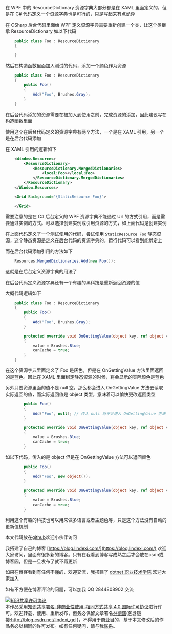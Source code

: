 
在 WPF 中的 ResourceDictionary 资源字典大部分都是在 XAML 里面定义的，但是在 C# 代码定义一个资源字典也是可行的，只是写起来有点诡异

<!--more-->


<!-- 发布 -->

在 CSharp 后台代码里面给 WPF 定义资源字典需要重新创建一个类，让这个类继承 ResourceDictionary 如以下代码

```csharp
    public class Foo : ResourceDictionary
    {

    }
```

然后在构造函数里面加入测试的代码，添加一个颜色作为资源

```csharp
    public class Foo : ResourceDictionary
    {
        public Foo()
        {
            Add("Foo", Brushes.Gray);
        }
    }
```

在后台代码添加的资源需要在被加入到使用之前，完成资源的添加，因此建议写在构造函数里面

使用这个在后台代码定义的资源字典有两个方法，一个是在 XAML 引用，另一个是在后台代码添加

在 XAML 引用的逻辑如下

```xml
    <Window.Resources>
        <ResourceDictionary>
            <ResourceDictionary.MergedDictionaries>
                <local:Foo></local:Foo>
            </ResourceDictionary.MergedDictionaries>
        </ResourceDictionary>
    </Window.Resources>

    <Grid Background="{StaticResource Foo}">

    </Grid>
```

需要注意的是在 C# 后台定义的 WPF 资源字典不能通过 Url 的方式引用，而是需要通过实例的方式。可以选择创建实例或引用资源的方式，如上面代码是创建实例

在上面代码定义了一个测试使用的代码，尝试使用 `StaticResource Foo` 静态资源，这个静态资源是定义在后台代码的资源字典的，运行代码可以看到能绑定上

而在后台代码添加引用的方法如下

```csharp
    Resources.MergedDictionaries.Add(new Foo());
```

这就是在后台定义资源字典的用法了

在后台代码定义资源字典还有一个有趣的黑科技是重新返回资源的值

大概代码逻辑如下

```csharp
    public class Foo : ResourceDictionary
    {
        public Foo()
        {
            Add("Foo", Brushes.Gray);
        }

        protected override void OnGettingValue(object key, ref object value, out bool canCache)
        {
            value = Brushes.Blue;
            canCache = true;
        }
    }
```

在这个资源字典里面定义了 Foo 是灰色，但是在 OnGettingValue 方法里面返回的是蓝色。因此在 XAML 里面绑定静态资源的时候，将会显示的实际颜色是蓝色

另外只要资源里面的值不是 null 空，那么都会进入 OnGettingValue 方法去读取实际返回的值，而实际返回值是 object 类型，意味着可以愉快更改返回类型

```csharp
        public Foo()
        {
            Add("Foo", null); // 传入 null 将不会进入 OnGettingValue 方法
        }

        protected override void OnGettingValue(object key, ref object value, out bool canCache)
        {
            value = Brushes.Blue;
            canCache = true;
        }
```

如以下代码，传入的是 object 但是在 OnGettingValue 方法可以返回颜色

```csharp
        public Foo()
        {
            Add("Foo", new object());
        }

        protected override void OnGettingValue(object key, ref object value, out bool canCache)
        {
            value = Brushes.Blue;
            canCache = true;
        }
```

利用这个有趣的科技也可以用来做多语言或者主题色等，只是这个方法没有自动的更新值机制

本文代码放在[github](https://github.com/lindexi/lindexi_gd/tree/9b4f948b/LojafeajahaykaWiweyarcerhelralya)欢迎小伙伴访问



我搭建了自己的博客 [https://blog.lindexi.com/](https://blog.lindexi.com/) 欢迎大家访问，里面有很多新的博客。只有在我看到博客写成熟之后才会放在csdn或博客园，但是一旦发布了就不再更新

如果在博客看到有任何不懂的，欢迎交流，我搭建了 [dotnet 职业技术学院](https://t.me/dotnet_campus) 欢迎大家加入

如有不方便在博客评论的问题，可以加我 QQ 2844808902 交流

<a rel="license" href="http://creativecommons.org/licenses/by-nc-sa/4.0/"><img alt="知识共享许可协议" style="border-width:0" src="https://licensebuttons.net/l/by-nc-sa/4.0/88x31.png" /></a><br />本作品采用<a rel="license" href="http://creativecommons.org/licenses/by-nc-sa/4.0/">知识共享署名-非商业性使用-相同方式共享 4.0 国际许可协议</a>进行许可。欢迎转载、使用、重新发布，但务必保留文章署名[林德熙](http://blog.csdn.net/lindexi_gd)(包含链接:http://blog.csdn.net/lindexi_gd )，不得用于商业目的，基于本文修改后的作品务必以相同的许可发布。如有任何疑问，请与我[联系](mailto:lindexi_gd@163.com)。